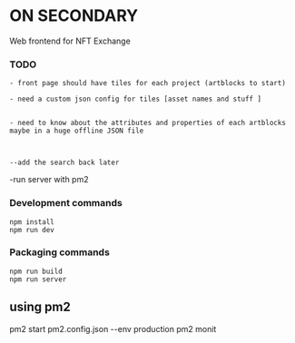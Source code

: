 # ON SECONDARY 
 
Web frontend for NFT Exchange
 

 

### TODO
 
     
    - front page should have tiles for each project (artblocks to start) 

    - need a custom json config for tiles [asset names and stuff ]


    - need to know about the attributes and properties of each artblocks maybe in a huge offline JSON file 

    

    --add the search back later 

    

   

-run server with pm2 
 

   


### Development commands
```
npm install
npm run dev
```

### Packaging commands
```
npm run build
npm run server
```


## using pm2

 pm2 start pm2.config.json --env production 
pm2 monit 